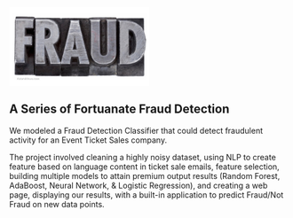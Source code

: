 <img src='images/Fraud-Stamp-Letters.jpg' alt='Fraud Stamp Letters' height='50%' width='50%' align="middle">

## A Series of Fortuanate Fraud Detection
We modeled a Fraud Detection Classifier that could detect fraudulent activity for an Event Ticket Sales company.

The project involved cleaning a highly noisy dataset, using NLP to create feature based on language content in ticket sale emails, feature selection, building multiple models to attain premium output results (Random Forest, AdaBoost, Neural Network, & Logistic Regression), and creating a web page, displaying our results, with a built-in application to predict Fraud/Not Fraud on new data points.
